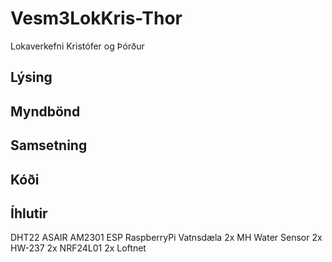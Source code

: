# Vesm3LokKris-Thor
Lokaverkefni Kristófer og Þórður

## Lýsing

## Myndbönd

## Samsetning

## Kóði

## Íhlutir

DHT22
ASAIR AM2301
ESP
RaspberryPi
Vatnsdæla
2x MH Water Sensor
2x HW-237
2x NRF24L01
2x Loftnet
